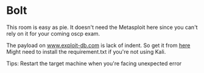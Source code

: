 # Bolt

This room is easy as pie. It doesn't need the Metasploit here since you can't rely on it for your coming oscp exam.

The payload on www.exploit-db.com is lack of indent. So get it from [here](https://github.com/A1vinSmith/Boltcms-Auth-rce-py)
Might need to install the requirement.txt if you're not using Kali.

Tips: Restart the target machine when you're facing unexpected error
